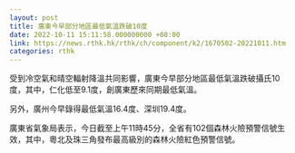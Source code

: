 ```yaml
---
layout: post
title: 廣東今早部分地區最低氣溫跌破10度
date: 2022-10-11 15:11:58.000000000 +08:00
link: https://news.rthk.hk/rthk/ch/component/k2/1670502-20221011.htm
categories: rthk
---
```


受到冷空氣和晴空輻射降溫共同影響，廣東今早部分地區最低氣溫跌破攝氏10度，其中，仁化低至9.1度，創廣東歷來同期最低氣溫。
 
另外，廣州今早錄得最低氣溫16.4度、深圳19.4度。 

廣東省氣象局表示，今日截至上午11時45分，全省有102個森林火險預警信號生效，其中，粵北及珠三角發布最高級別的森林火險紅色預警信號。
